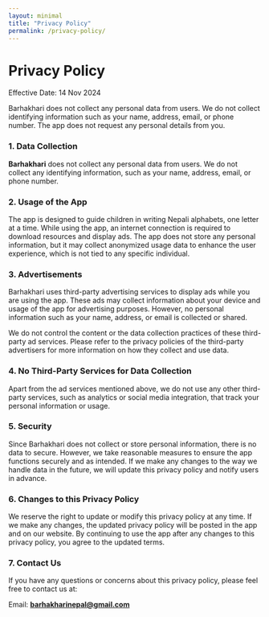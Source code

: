 ```yaml
---
layout: minimal
title: "Privacy Policy"
permalink: /privacy-policy/
---
```


<style>

  /* Hide default Jekyll page title and header */
  h1.page-title {
    display: none;
  }

  header {
    display: none;
  }
</style>

# Privacy Policy

Effective Date: 14 Nov 2024

Barhakhari does not collect any personal data from users. We do not collect identifying information such as your name, address, email, or phone number. The app does not request any personal details from you.

### 1. Data Collection

**Barhakhari** does not collect any personal data from users. We do not collect any identifying information, such as your name, address, email, or phone number.

### 2. Usage of the App

The app is designed to guide children in writing Nepali alphabets, one letter at a time. While using the app, an internet connection is required to download resources and display ads. The app does not store any personal information, but it may collect anonymized usage data to enhance the user experience, which is not tied to any specific individual.

### 3. Advertisements

Barhakhari uses third-party advertising services to display ads while you are using the app. These ads may collect information about your device and usage of the app for advertising purposes. However, no personal information such as your name, address, or email is collected or shared.

We do not control the content or the data collection practices of these third-party ad services. Please refer to the privacy policies of the third-party advertisers for more information on how they collect and use data.

### 4. No Third-Party Services for Data Collection

Apart from the ad services mentioned above, we do not use any other third-party services, such as analytics or social media integration, that track your personal information or usage.

### 5. Security

Since Barhakhari does not collect or store personal information, there is no data to secure. However, we take reasonable measures to ensure the app functions securely and as intended. If we make any changes to the way we handle data in the future, we will update this privacy policy and notify users in advance.

### 6. Changes to this Privacy Policy

We reserve the right to update or modify this privacy policy at any time. If we make any changes, the updated privacy policy will be posted in the app and on our website. By continuing to use the app after any changes to this privacy policy, you agree to the updated terms.

### 7. Contact Us

If you have any questions or concerns about this privacy policy, please feel free to contact us at:

Email: <b>barhakharinepal@gmail.com</b> 
